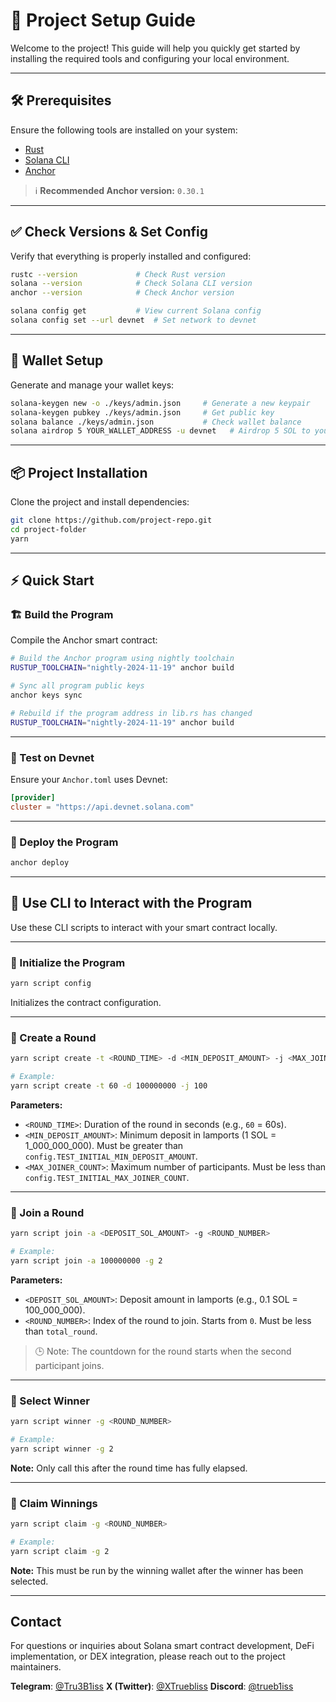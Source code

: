 # 🎯 Project Setup Guide

Welcome to the project! This guide will help you quickly get started by installing the required tools and configuring your local environment.

---

## 🛠️ Prerequisites

Ensure the following tools are installed on your system:

- [Rust](https://www.rust-lang.org/tools/install)
- [Solana CLI](https://docs.solana.com/cli/install-solana-cli-tools)
- [Anchor](https://anchor-lang.com/docs/installation)

> ℹ️ **Recommended Anchor version:** `0.30.1`

---

## ✅ Check Versions & Set Config

Verify that everything is properly installed and configured:

```bash
rustc --version             # Check Rust version
solana --version            # Check Solana CLI version
anchor --version            # Check Anchor version

solana config get           # View current Solana config
solana config set --url devnet  # Set network to devnet
```

---

## 🔐 Wallet Setup

Generate and manage your wallet keys:

```bash
solana-keygen new -o ./keys/admin.json     # Generate a new keypair
solana-keygen pubkey ./keys/admin.json     # Get public key
solana balance ./keys/admin.json           # Check wallet balance
solana airdrop 5 YOUR_WALLET_ADDRESS -u devnet   # Airdrop 5 SOL to your wallet
```

---

## 📦 Project Installation

Clone the project and install dependencies:

```bash
git clone https://github.com/project-repo.git
cd project-folder
yarn
```

---

## ⚡ Quick Start

### 🏗️ Build the Program

Compile the Anchor smart contract:

```bash
# Build the Anchor program using nightly toolchain
RUSTUP_TOOLCHAIN="nightly-2024-11-19" anchor build

# Sync all program public keys
anchor keys sync

# Rebuild if the program address in lib.rs has changed
RUSTUP_TOOLCHAIN="nightly-2024-11-19" anchor build
```

---

### 🧪 Test on Devnet

Ensure your `Anchor.toml` uses Devnet:

```toml
[provider]
cluster = "https://api.devnet.solana.com"
```

---

### 🚀 Deploy the Program

```bash
anchor deploy
```

---

## 🧪 Use CLI to Interact with the Program

Use these CLI scripts to interact with your smart contract locally.

---

### 🔹 Initialize the Program

```bash
yarn script config
```

Initializes the contract configuration.

---

### 🔹 Create a Round

```bash
yarn script create -t <ROUND_TIME> -d <MIN_DEPOSIT_AMOUNT> -j <MAX_JOINER_COUNT>

# Example:
yarn script create -t 60 -d 100000000 -j 100
```

**Parameters:**

- `<ROUND_TIME>`: Duration of the round in seconds (e.g., `60` = 60s).
- `<MIN_DEPOSIT_AMOUNT>`: Minimum deposit in lamports (1 SOL = 1_000_000_000). Must be greater than `config.TEST_INITIAL_MIN_DEPOSIT_AMOUNT`.
- `<MAX_JOINER_COUNT>`: Maximum number of participants. Must be less than `config.TEST_INITIAL_MAX_JOINER_COUNT`.

---

### 🔹 Join a Round

```bash
yarn script join -a <DEPOSIT_SOL_AMOUNT> -g <ROUND_NUMBER>

# Example:
yarn script join -a 100000000 -g 2
```

**Parameters:**

- `<DEPOSIT_SOL_AMOUNT>`: Deposit amount in lamports (e.g., 0.1 SOL = 100_000_000).
- `<ROUND_NUMBER>`: Index of the round to join. Starts from `0`. Must be less than `total_round`.

> 🕒 Note: The countdown for the round starts when the second participant joins.

---

### 🔹 Select Winner

```bash
yarn script winner -g <ROUND_NUMBER>

# Example:
yarn script winner -g 2
```

**Note:** Only call this after the round time has fully elapsed.

---

### 🔹 Claim Winnings

```bash
yarn script claim -g <ROUND_NUMBER>

# Example:
yarn script claim -g 2
```

**Note:** This must be run by the winning wallet after the winner has been selected.

---

## Contact

For questions or inquiries about Solana smart contract development, DeFi implementation, or DEX integration, please reach out to the project maintainers.

**Telegram**: [@Tru3B1iss](https://t.me/Tru3B1iss)
**X (Twitter)**: [@XTruebliss](https://x.com/XTruebliss)
**Discord**: [@trueb1iss](https://discord.com/users/1274339638668038187)
